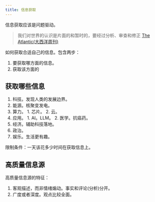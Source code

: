 ```yaml
---
title: 信息获取
---
```


信息获取应该是问题驱动。

> 我们对世界的认识是片面的和暂时的，要经过分析、审查和修正
> [The Atlantic(大西洋周刊)](https://www.theatlantic.com)

如何获取合适自己的信息。包含两步：
1. 要获取哪方面的信息。
2. 获取该方面的

## 获取哪些信息
1. 科技。发现人类的发展边界。
  1. 能源。核聚变发电。
  2. 算力。
    1. 芯片。
    2. 云。
  3. 应用。
    1. AI。LLM。
    2. 医学。抗癌药。
2. 经济。辅助科技落地。
3. 政治。
4. 娱乐。生活更有趣。

限制条件：一天该花多少时间在获取信息上。

## 高质量信息源
高质量信息源的特征：
1. 客观描述，而非情绪煽动。事实和评论(分析)分开。
2. 广度或者深度。观点比较全面。

